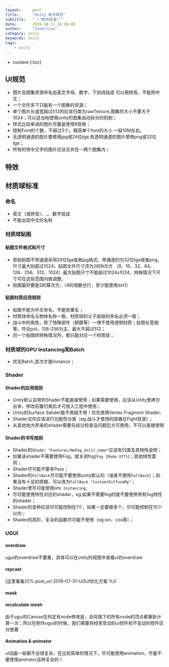 ```yaml
---
layout:     post
title:      "Unity 美术规范"
subtitle:   " \"制作标准\""
date:       2019-10-11 16:00:00
author:     "Conerlius"
category: unity
keywords: unity
tags:
    - unity
---
```

* content
{:toc}


## UI规范
- 图片及图集资源命名由英文字母、数字、下划线组成 可以用拼音，不能用中文；
- 一个文件夹下只能有一个图集的资源；
- 单个图片长或宽超过512的应该归类为rawTexture,图集的大小不要大于1024；可以适当地使用unity的图集自动拆分的机制；
- 样式比较单调的图片尽量是使用9宫格；
- 控制Font的个数，不超过3个。精简单个font的大小 一般10M左右。
- 无透明通道的图片要使用jpg或24位tga,有透明通道的图片使用png或32位tga；
- 所有的带中文字的图片应该合并在一两个图集内；

## 特效

## 材质球标准
### 命名
- 英文（或拼音）、_、数字组成
- 不能出现中文的名称

### 材质球贴图
#### 贴图文件格式和尺寸
- 原始贴图不带通道采用24位tga或者jpg格式，带通道的为32位tga或者png，尺寸最大别超过1024，贴图文件尺寸须为2的N次方 （8、16、32、64、128、256、512、1024）最大贴图尺寸不能超过1024x1024，特殊情况下尺寸可在这些范围内做调整。
- 贴图最好要是2的幂次方，（4的倍数也行，至少能使用dxt1）

#### 贴图材质应用规则
- 贴图不能为中文命名，不能有重名；
- 材质球命名与物体名称一致，材质球的父子层级的命名必须一致；
- 战斗中的角色，除了特殊部件（翅膀等）一律不使用透明材质；贴图长宽相等，符合pot，128-256为主，最大不超过512；
- 同一个贴图除特殊情况外，都只能对应一个材质球；

### 材质球的GPU Instancing和Batch
- 优先Batch,其次才是Instance；

### Shader
#### Shader的应用规则
- Unity默认自带的Shader不能直接使用；如果需要使用，应该从Unity里拷贝出来，修改前置归类后才可放入工程中使用；
- Unity的Surface Sahder能不用就不用！优先使用Vertex Fragment Shader;
- Shader文件应该进行功能性分类（eg:战斗才使用的放置在Fight目录）；
- 从其他地方弄来的shader需要先经过检查没问题后方可使用，不可以直接使用
  
#### Shader的书写规则
- Shader的`Shader "Features/NoFog_Unlit_name"`应该有归类及其特性说明；
- 如果该shader不需要使用Fog，就关闭fog(`Fog {Mode Off}`)；其他特性雷同；
- Shader尽可能不要多Pass；
- Shader的`FallBack`尽可能不要使用unity默认的（或者不使用`FallBack`）；如果没有十足的把握，可以改为`FallBack "Custom/DiffuseMy"`；
- Shader里尽可能使用`GPU Instancing`;
- 尽可能使用特性对应的shader，eg:如果不需要fog的就不要使用带有fog特性的shader；
- Shader的变种应该尽可能控制在1个，如果一定要做多个，尽可能控制在10个以内；
- Shader的高阶、复杂的函数尽可能不使用（eg:sin、cos等）；


### UGUI
#### overdraw
ugui的overdraw不要重，具体可以在unity的视图中查看ui的overdraw
#### raycast
[这里看看]({% post_url 2019-07-31-UGUI优化方案 %})
#### mask

#### recalculate mesh
由于ugui的Canvas在判定有node修改是，会将旗下的所有node的顶点都重新计算一次；所以在制作ugui的时候，我们需要将经常变动的ui控件和不变动的控件区分放置
#### Animation & animator
ui动画一般都不会很复杂，在比较简单的情况下，尽可能使用animation，尽量不要使用animator这种复杂的！